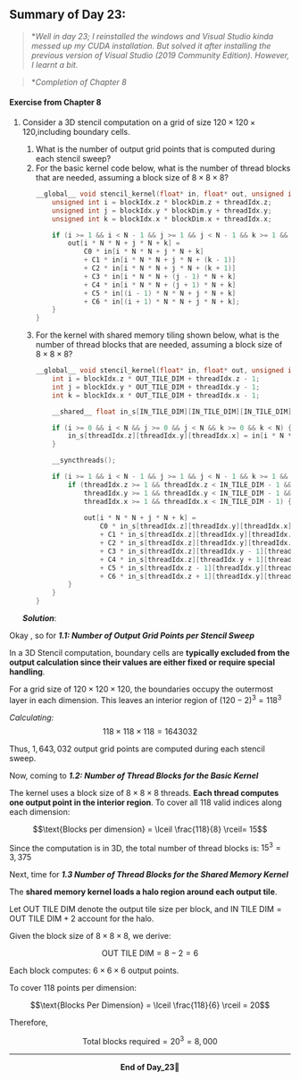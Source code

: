 ## Summary of Day 23:

> **Well in day 23; I reinstalled the windows and Visual Studio kinda messed up my CUDA installation. But solved it after installing the previous version of Visual Studio (2019 Community Edition). However, I learnt a bit.* 

>**Completion of Chapter 8*

#### **Exercise from Chapter 8**

1. Consider a 3D stencil computation on a grid of size $120 \times 120 \times 120$,including boundary cells.
    1. What is the number of output grid points that is computed during each stencil sweep?
    2. For the basic kernel code below, what is the number of thread blocks that are needed, assuming a block size of $8\times8\times8$?
        ```cpp
        __global__ void stencil_kernel(float* in, float* out, unsigned int N) {
            unsigned int i = blockIdx.z * blockDim.z + threadIdx.z;
            unsigned int j = blockIdx.y * blockDim.y + threadIdx.y;
            unsigned int k = blockIdx.x * blockDim.x + threadIdx.x;

            if (i >= 1 && i < N - 1 && j >= 1 && j < N - 1 && k >= 1 && k < N - 1) {
                out[i * N * N + j * N + k] = 
                    C0 * in[i * N * N + j * N + k]
                    + C1 * in[i * N * N + j * N + (k - 1)]
                    + C2 * in[i * N * N + j * N + (k + 1)]
                    + C3 * in[i * N * N + (j - 1) * N + k]
                    + C4 * in[i * N * N + (j + 1) * N + k]
                    + C5 * in[(i - 1) * N * N + j * N + k]
                    + C6 * in[(i + 1) * N * N + j * N + k];
            }
        }
        ```
    3.  For the kernel with shared memory tiling shown below, what is the number of thread blocks that are needed, assuming a block size of $8\times8\times8$?
        ```cpp
        __global__ void stencil_kernel(float* in, float* out, unsigned int N) {
            int i = blockIdx.z * OUT_TILE_DIM + threadIdx.z - 1;
            int j = blockIdx.y * OUT_TILE_DIM + threadIdx.y - 1;
            int k = blockIdx.x * OUT_TILE_DIM + threadIdx.x - 1;

            __shared__ float in_s[IN_TILE_DIM][IN_TILE_DIM][IN_TILE_DIM];

            if (i >= 0 && i < N && j >= 0 && j < N && k >= 0 && k < N) {
                in_s[threadIdx.z][threadIdx.y][threadIdx.x] = in[i * N * N + j * N + k];
            }

            __syncthreads();

            if (i >= 1 && i < N - 1 && j >= 1 && j < N - 1 && k >= 1 && k < N - 1) {
                if (threadIdx.z >= 1 && threadIdx.z < IN_TILE_DIM - 1 &&
                    threadIdx.y >= 1 && threadIdx.y < IN_TILE_DIM - 1 &&
                    threadIdx.x >= 1 && threadIdx.x < IN_TILE_DIM - 1) {
                    
                    out[i * N * N + j * N + k] = 
                        C0 * in_s[threadIdx.z][threadIdx.y][threadIdx.x]
                        + C1 * in_s[threadIdx.z][threadIdx.y][threadIdx.x - 1]
                        + C2 * in_s[threadIdx.z][threadIdx.y][threadIdx.x + 1]
                        + C3 * in_s[threadIdx.z][threadIdx.y - 1][threadIdx.x]
                        + C4 * in_s[threadIdx.z][threadIdx.y + 1][threadIdx.x]
                        + C5 * in_s[threadIdx.z - 1][threadIdx.y][threadIdx.x]
                        + C6 * in_s[threadIdx.z + 1][threadIdx.y][threadIdx.x];
                }
            }
        }
        ```

    ***Solution***:
    
Okay , so for ***1.1: Number of Output Grid Points per Stencil Sweep***

In a 3D Stencil computation, boundary cells are **typically excluded from the output calculation since their values are either fixed or require special handling**. 

For a grid size of $120 \times 120 \times 120$, the boundaries occupy the outermost layer in each dimension. This leaves an interior region of $(120-2)^3= 118^3$

_Calculating:_
$$118 \times 118 \times 118 = 1643032$$

Thus, $1,643,032$ output grid points are computed during each stencil sweep.
    
Now, coming to ***1.2: Number of Thread Blocks for the Basic Kernel***

The kernel uses a block size of $8\times8\times8$ threads. **Each thread computes one output point in the interior region**. To cover all 118 valid indices along each dimension:

$$\text{Blocks per dimension} = \lceil \frac{118}{8} \rceil= 15$$

Since the computation is in 3D, the total number of thread blocks is: $15^3 = 3,375$

Next, time for ***1.3 Number of Thread Blocks for the Shared Memory Kernel***

The **shared memory kernel loads a halo region around each output tile**. 

Let $\text{OUT TILE DIM}$ denote the output tile size per block, and $\text{IN TILE DIM} = \text{OUT TILE DIM} + 2$ account for the halo. 

Given the block size of $8\times8\times8$, we derive:

$$\text{OUT TILE DIM}= 8-2 = 6$$

Each block computes: $6 \times 6 \times 6$ output points. 

To cover $118$ points per dimension:

$$\text{Blocks Per Dimension} = \lceil \frac{118}{6} \rceil = 20$$

Therefore, 

$$\text{Total blocks required} = 20^3 = 8,000$$

---
<div align="center">
    <b>
        End of Day_23🫡
    </b>
</div>
